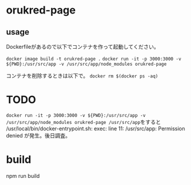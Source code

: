 # orukred-page

## usage

Dockerfileがあるので以下でコンテナを作って起動してください。

`docker image build -t orukred-page .`
`docker run -it -p 3000:3000 -v ${PWD}:/usr/src/app -v /usr/src/app/node_modules orukred-page`

コンテナを削除するときは以下で。
`docker rm $(docker ps -aq)`

# TODO
`docker run -it -p 3000:3000 -v ${PWD}:/usr/src/app -v /usr/src/app/node_modules orukred-page /usr/src/app`をすると
/usr/local/bin/docker-entrypoint.sh: exec: line 11: /usr/src/app: Permission denied が発生。後日調査。

# build
npm run build
